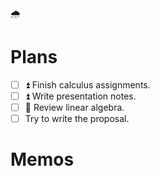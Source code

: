 🌧️

# Plans

- [ ] ⏫ Finish calculus assignments.
- [ ] ⏫ Write presentation notes.
- [ ] 🔼 Review linear algebra.
- [ ] Try to write the proposal.

# Memos

